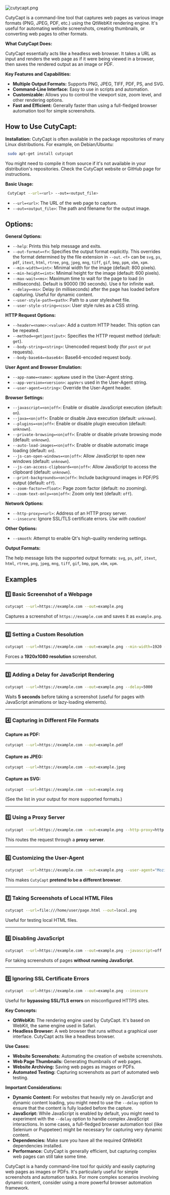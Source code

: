 ![cutycapt.png](https://github.com/aw-junaid/Kali-Linux/blob/main/Kali%20Linux%20Tools/Images/Vulnerability%20Analysis%20Tools/cutycapt.png)


CutyCapt is a command-line tool that captures web pages as various image formats (PNG, JPEG, PDF, etc.) using the QtWebKit rendering engine.  It's useful for automating website screenshots, creating thumbnails, or converting web pages to other formats.

**What CutyCapt Does:**

CutyCapt essentially acts like a headless web browser.  It takes a URL as input and renders the web page as if it were being viewed in a browser, then saves the rendered output as an image or PDF.

**Key Features and Capabilities:**

*   **Multiple Output Formats:** Supports PNG, JPEG, TIFF, PDF, PS, and SVG.
*   **Command-Line Interface:**  Easy to use in scripts and automation.
*   **Customizable:**  Allows you to control the viewport size, zoom level, and other rendering options.
*   **Fast and Efficient:**  Generally faster than using a full-fledged browser automation tool for simple screenshots.

## **How to Use CutyCapt:**

  **Installation:** CutyCapt is often available in the package repositories of many Linux distributions.  For example, on Debian/Ubuntu:

```bash
 sudo apt-get install cutycapt
```

You might need to compile it from source if it's not available in your distribution's repositories.  Check the CutyCapt website or GitHub page for instructions.

  **Basic Usage:**

 ```bash
  CutyCapt --url=<url> --out=<output_file>
```

*   `--url=<url>`: The URL of the web page to capture.
*   `--out=<output_file>`: The path and filename for the output image.

##  **Options:**


**General Options:**

*   `--help`: Prints this help message and exits.
*   `--out-format=<f>`: Specifies the output format explicitly.  This overrides the format determined by the file extension in `--out`.  `<f>` can be `svg`, `ps`, `pdf`, `itext`, `html`, `rtree`, `png`, `jpeg`, `mng`, `tiff`, `gif`, `bmp`, `ppm`, `xbm`, `xpm`.
*   `--min-width=<int>`: Minimal width for the image (default: 800 pixels).
*   `--min-height=<int>`: Minimal height for the image (default: 600 pixels).
*   `--max-wait=<ms>`: Maximum time to wait for the page to load (in milliseconds).  Default is 90000 (90 seconds). Use `0` for infinite wait.
*   `--delay=<ms>`: Delay (in milliseconds) after the page has loaded before capturing.  Useful for dynamic content.
*   `--user-style-path=<path>`: Path to a user stylesheet file.
*   `--user-style-string=<css>`: User style rules as a CSS string.

**HTTP Request Options:**

*   `--header=<name>:<value>`: Add a custom HTTP header.  This option can be repeated.
*   `--method=<get|post|put>`: Specifies the HTTP request method (default: `get`).
*   `--body-string=<string>`: Unencoded request body (for `post` or `put` requests).
*   `--body-base64=<base64>`: Base64-encoded request body.

**User Agent and Browser Emulation:**

*   `--app-name=<name>`: `appName` used in the User-Agent string.
*   `--app-version=<version>`: `appVers` used in the User-Agent string.
*   `--user-agent=<string>`: Override the User-Agent header.

**Browser Settings:**

*   `--javascript=<on|off>`: Enable or disable JavaScript execution (default: `on`).
*   `--java=<on|off>`: Enable or disable Java execution (default: `unknown`).
*   `--plugins=<on|off>`: Enable or disable plugin execution (default: `unknown`).
*   `--private-browsing=<on|off>`: Enable or disable private browsing mode (default: `unknown`).
*   `--auto-load-images=<on|off>`: Enable or disable automatic image loading (default: `on`).
*   `--js-can-open-windows=<on|off>`: Allow JavaScript to open new windows (default: `unknown`).
*   `--js-can-access-clipboard=<on|off>`: Allow JavaScript to access the clipboard (default: `unknown`).
*   `--print-backgrounds=<on|off>`: Include background images in PDF/PS output (default: `off`).
*   `--zoom-factor=<float>`: Page zoom factor (default: no zooming).
*   `--zoom-text-only=<on|off>`: Zoom only text (default: `off`).

**Network Options:**

*   `--http-proxy=<url>`: Address of an HTTP proxy server.
*   `--insecure`: Ignore SSL/TLS certificate errors. *Use with caution!*

**Other Options:**

*   `--smooth`: Attempt to enable Qt's high-quality rendering settings.

**Output Formats:**

The help message lists the supported output formats: `svg`, `ps`, `pdf`, `itext`, `html`, `rtree`, `png`, `jpeg`, `mng`, `tiff`, `gif`, `bmp`, `ppm`, `xbm`, `xpm`.


## Examples

### 1️⃣ **Basic Screenshot of a Webpage**
```sh
cutycapt --url=https://example.com --out=example.png
```
Captures a screenshot of `https://example.com` and saves it as `example.png`.

---

### 2️⃣ **Setting a Custom Resolution**
```sh
cutycapt --url=https://example.com --out=example.png --min-width=1920 --min-height=1080
```
Forces a **1920x1080 resolution** screenshot.

---

### 3️⃣ **Adding a Delay for JavaScript Rendering**
```sh
cutycapt --url=https://example.com --out=example.png --delay=5000
```
Waits **5 seconds** before taking a screenshot (useful for pages with JavaScript animations or lazy-loading elements).

---

### 4️⃣ **Capturing in Different File Formats**
#### Capture as PDF:
```sh
cutycapt --url=https://example.com --out=example.pdf
```
#### Capture as JPEG:
```sh
cutycapt --url=https://example.com --out=example.jpeg
```
#### Capture as SVG:
```sh
cutycapt --url=https://example.com --out=example.svg
```
(See the list in your output for more supported formats.)

---

### 5️⃣ **Using a Proxy Server**
```sh
cutycapt --url=https://example.com --out=example.png --http-proxy=http://proxyserver:8080
```
This routes the request through a **proxy server**.

---

### 6️⃣ **Customizing the User-Agent**
```sh
cutycapt --url=https://example.com --out=example.png --user-agent="Mozilla/5.0 (Windows NT 10.0; Win64; x64)"
```
This makes `CutyCapt` **pretend to be a different browser**.

---

### 7️⃣ **Taking Screenshots of Local HTML Files**
```sh
cutycapt --url=file:///home/user/page.html --out=local.png
```
Useful for testing local HTML files.

---

### 8️⃣ **Disabling JavaScript**
```sh
cutycapt --url=https://example.com --out=example.png --javascript=off
```
For taking screenshots of pages **without running JavaScript**.

---

### 9️⃣ **Ignoring SSL Certificate Errors**
```sh
cutycapt --url=https://example.com --out=example.png --insecure
```
Useful for **bypassing SSL/TLS errors** on misconfigured HTTPS sites.


**Key Concepts:**

*   **QtWebKit:** The rendering engine used by CutyCapt.  It's based on WebKit, the same engine used in Safari.
*   **Headless Browser:**  A web browser that runs without a graphical user interface.  CutyCapt acts like a headless browser.

**Use Cases:**

*   **Website Screenshots:**  Automating the creation of website screenshots.
*   **Web Page Thumbnails:** Generating thumbnails of web pages.
*   **Website Archiving:**  Saving web pages as images or PDFs.
*   **Automated Testing:**  Capturing screenshots as part of automated web testing.

**Important Considerations:**

*   **Dynamic Content:**  For websites that heavily rely on JavaScript and dynamic content loading, you might need to use the `--delay` option to ensure that the content is fully loaded before the capture.
*   **JavaScript:**  While JavaScript is enabled by default, you might need to experiment with the `--delay` option to handle complex JavaScript interactions.  In some cases, a full-fledged browser automation tool (like Selenium or Puppeteer) might be necessary for capturing very dynamic content.
*   **Dependencies:** Make sure you have all the required QtWebKit dependencies installed.
*   **Performance:** CutyCapt is generally efficient, but capturing complex web pages can still take some time.

CutyCapt is a handy command-line tool for quickly and easily capturing web pages as images or PDFs.  It's particularly useful for simple screenshots and automation tasks.  For more complex scenarios involving dynamic content, consider using a more powerful browser automation framework.
